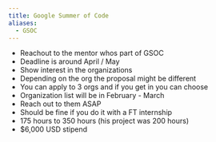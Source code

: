 ```yaml
---
title: Google Summer of Code
aliases:
  - GSOC
---
```

- Reachout to the mentor whos part of GSOC
- Deadline is around April / May
- Show interest in the organizations
- Depending on the org the proposal might be different
- You can apply to 3 orgs and if you get in you can choose
- Organization list will be in February - March 
- Reach out to them ASAP
- Should be fine if you do it with a FT internship
- 175 hours to 350 hours (his project was 200 hours)
- $6,000 USD stipend 
